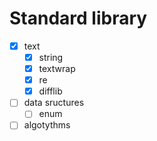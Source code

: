 # Standard library

- [x] text
  - [x] string
  - [x] textwrap
  - [x] re
  - [x] difflib
- [ ] data sructures
  - [ ] enum
- [ ] algotythms
